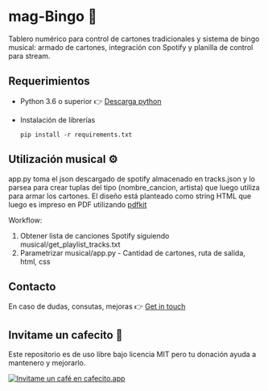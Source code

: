 # mag-Bingo 📝

Tablero numérico para control de cartones tradicionales y sistema de bingo musical: armado de cartones, integración con Spotify y planilla de control para stream.

## Requerimientos

* Python 3.6 o superior 👉 <a href="https://www.python.org/downloads/">Descarga python</a>
* Instalación de librerías

    ```
    pip install -r requirements.txt
    ```

## Utilización musical  ⚙️

app.py toma el json descargado de spotify almacenado en tracks.json y lo parsea para crear tuplas del tipo (nombre_cancion, artista) que luego utiliza para armar los cartones.
El diseño está planteado como string HTML que luego es impreso en PDF utilizando <a href="https://pypi.org/project/pdfkit/">pdfkit</a>

Workflow:
1. Obtener lista de canciones Spotify siguiendo musical/get_playlist_tracks.txt
2. Parametrizar musical/app.py - Cantidad de cartones, ruta de salida, html, css

## Contacto
En caso de dudas, consutas, mejoras 👉 <a href="https://yagopajarino.github.io/repos-contact/?mag-Bingo" target="_blank">Get in touch</a>

## Invitame un cafecito :money_with_wings:
Este repositorio es de uso libre bajo licencia MIT pero tu donación ayuda a mantenero y mejorarlo.

[![Invitame un café en cafecito.app](https://cdn.cafecito.app/imgs/buttons/button_3.svg)](https://cafecito.app/yagopajarino)
